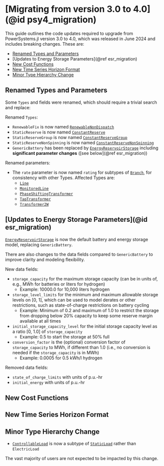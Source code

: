 # [Migrating from version 3.0 to 4.0](@id psy4_migration)

This guide outlines the code updates required to upgrade from PowerSystems.jl version 3.0
to 4.0, which was released in June 2024 and includes breaking changes. These are:

- [Renamed Types and Parameters](@ref)
- [Updates to Energy Storage Parameters](@ref esr_migration)
- [New Cost Functions](@ref)
- [New Time Series Horizon Format](@ref)
- [Minor Type Hierarchy Change](@ref)

## Renamed Types and Parameters
Some `Types` and fields were renamed, which should require a trivial search and replace:

Renamed `Types`:
- `RenewableFix` is now named [`RenewableNonDispatch`](@ref)
- `StaticReserve` is now named [`ConstantReserve`](@ref)
- `StaticReserveGroup` is now named [`ConstantReserveGroup`](@ref)
- `StaticReserveNonSpinning` is now named [`ConstantReserveNonSpinning`](@ref)
- `GenericBattery` has been replaced by [`EnergyReservoirStorage`](@ref) including 
    **significant parameter changes** ([see below](@ref esr_migration))

Renamed parameters:
- The `rate` parameter is now named `rating` for subtypes of [`Branch`](@ref), for
    consistency with other Types. Affected Types are:
    - [`Line`](@ref)
    - [`MonitoredLine`](@ref)
    - [`PhaseShiftingTransformer`](@ref)
    - [`TapTransformer`](@ref)
    - [`Transformer2W`](@ref)

## [Updates to Energy Storage Parameters](@id esr_migration)
[`EnergyReservoirStorage`](@ref) is now the default battery and energy storage model,
replacing `GenericBattery`.

There are also changes to the data fields compared to `GenericBattery` to improve clarity
and modeling flexibility.

New data fields:
- `storage_capacity` for the maximum storage capacity (can be in units of,
    e.g., MWh for batteries or liters for hydrogen)
    - Example: 10000.0 for 10,000 liters hydrogen
- `storage_level_limits` for the minimum and maximum allowable storage levels
    on [0, 1], which can be used to model derates or other restrictions, such as
    state-of-charge restrictions on battery cycling
    - Example: Minimum of 0.2 and maximum of 1.0 to restrict the storage from dropping below
        20% capacity to keep some reserve margin available at all times
- `initial_storage_capacity_level` for the initial storage capacity level as
    a ratio [0, 1.0] of `storage_capacity`
    - Example: 0.5 to start the storage at 50% full
- `conversion_factor` is the (optional) conversion factor of `storage_capacity` to MWh, if
    different than 1.0 (i.e., no conversion is needed if the `storage_capacity` is in MWh)
    - Example: 0.0005 for 0.5 kWh/l hydrogen

Removed data fields:
- `state_of_charge_limits` with units of p.u.-hr
- `initial_energy` with units of p.u.-hr

## New Cost Functions

## New Time Series Horizon Format

## Minor Type Hierarchy Change

- [`ControllableLoad`](@ref) is now a subtype of [`StaticLoad`](@ref) rather than
    `ElectricLoad`

The vast majority of users are not expected to be impacted by this change.